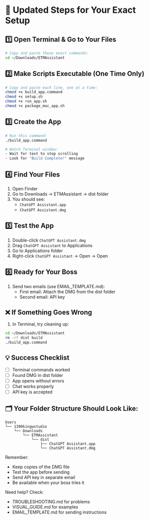 # 🚀 Updated Steps for Your Exact Setup

## 1️⃣ Open Terminal & Go to Your Files
```bash
# Copy and paste these exact commands:
cd ~/Downloads/ETMAssistant
```

## 2️⃣ Make Scripts Executable (One Time Only)
```bash
# Copy and paste each line, one at a time:
chmod +x build_app.command
chmod +x setup.sh
chmod +x run_app.sh
chmod +x package_mac_app.sh
```

## 3️⃣ Create the App
```bash
# Run this command:
./build_app.command

# Watch Terminal window:
- Wait for text to stop scrolling
- Look for "Build Complete!" message
```

## 4️⃣ Find Your Files
1. Open Finder
2. Go to Downloads → ETMAssistant → dist folder
3. You should see:
   - `ChatGPT Assistant.app`
   - `ChatGPT Assistant.dmg`

## 5️⃣ Test the App
1. Double-click `ChatGPT Assistant.dmg`
2. Drag `ChatGPT Assistant` to Applications
3. Go to Applications folder
4. Right-click `ChatGPT Assistant` → Open → Open

## 6️⃣ Ready for Your Boss
1. Send two emails (use EMAIL_TEMPLATE.md):
   - First email: Attach the DMG from the dist folder
   - Second email: API key

## ❌ If Something Goes Wrong
1. In Terminal, try cleaning up:
```bash
cd ~/Downloads/ETMAssistant
rm -rf dist build
./build_app.command
```

## 💡 Success Checklist
- [ ] Terminal commands worked
- [ ] Found DMG in dist folder
- [ ] App opens without errors
- [ ] Chat works properly
- [ ] API key is accepted

## 🗂 Your Folder Structure Should Look Like:
```
Users
└── 1390kingwstudio
    └── Downloads
        └── ETMAssistant
            └── dist
                ├── ChatGPT Assistant.app
                └── ChatGPT Assistant.dmg
```

Remember:
- Keep copies of the DMG file
- Test the app before sending
- Send API key in separate email
- Be available when your boss tries it

Need help? Check:
- TROUBLESHOOTING.md for problems
- VISUAL_GUIDE.md for examples
- EMAIL_TEMPLATE.md for sending instructions
